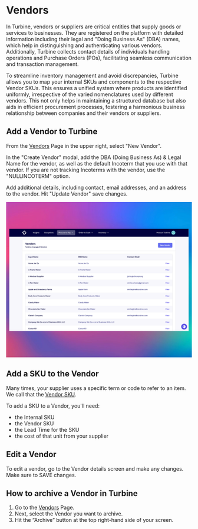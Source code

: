 # Vendors

In Turbine, vendors or suppliers are critical entities that supply goods or services to businesses. They are registered on the platform with detailed information including their legal and "Doing Business As" (DBA) names, which help in distinguishing and authenticating various vendors. Additionally, Turbine collects contact details of individuals handling operations and Purchase Orders (POs), facilitating seamless communication and transaction management.

To streamline inventory management and avoid discrepancies, Turbine allows you to map your internal SKUs and components to the respective Vendor SKUs. This ensures a unified system where products are identified uniformly, irrespective of the varied nomenclatures used by different vendors. This not only helps in maintaining a structured database but also aids in efficient procurement processes, fostering a harmonious business relationship between companies and their vendors or suppliers.

## Add a Vendor to Turbine

From the [Vendors](https://app.helloturbine.com/app/vendors) Page in the upper right, select "New Vendor". 

In the "Create Vendor" modal, add the DBA (Doing Business As) & Legal Name for the vendor, as well as the default Incoterm that you use with that vendor. If you are not tracking Incoterms with the vendor, use the "NULLINCOTERM" option.

Add additional details, including contact, email addresses, and an address to the vendor. Hit "Update Vendor" save changes. 

![Order Index Page](../../static/img/vendors.png)

## Add a SKU to the Vendor 

Many times, your supplier uses a specific term or code to refer to an item. We call that the [Vendor SKU](https://docs.helloturbine.com/records/skus).

To add a SKU to a Vendor, you'll need:
* the Internal SKU
* the Vendor SKU
* the Lead Time for the SKU
* the cost of that unit from your supplier

## Edit a Vendor

To edit a vendor, go to the Vendor details screen and make any changes. Make sure to SAVE changes. 

## How to archive a Vendor in Turbine

1. Go to the [Vendors](https://app.helloturbine.com/app/vendors) Page.
2. Next, select the Vendor you want to archive.
3. Hit the “Archive” button at the top right-hand side of your screen.
